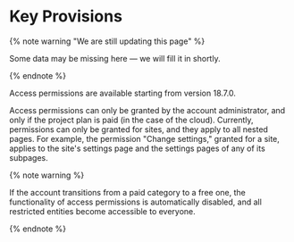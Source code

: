 # Key Provisions

{% note warning "We are still updating this page" %}

Some data may be missing here — we will fill it in shortly.

{% endnote %}

Access permissions are available starting from version 18.7.0.

Access permissions can only be granted by the account administrator, and only if the project plan is paid (in the case of the cloud). Currently, permissions can only be granted for sites, and they apply to all nested pages. For example, the permission "Change settings," granted for a site, applies to the site's settings page and the settings pages of any of its subpages.

{% note warning %}

If the account transitions from a paid category to a free one, the functionality of access permissions is automatically disabled, and all restricted entities become accessible to everyone.

{% endnote %}